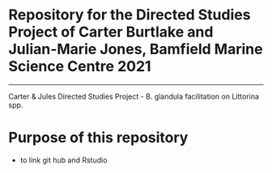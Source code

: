 # Repository for the Directed Studies Project of Carter Burtlake and Julian-Marie Jones, Bamfield Marine Science Centre 2021
_______________________________________________________________________________________
Carter &amp; Jules Directed Studies Project - B. glandula facilitation on Littorina spp. 

# Purpose of this repository
* to link git hub and Rstudio

